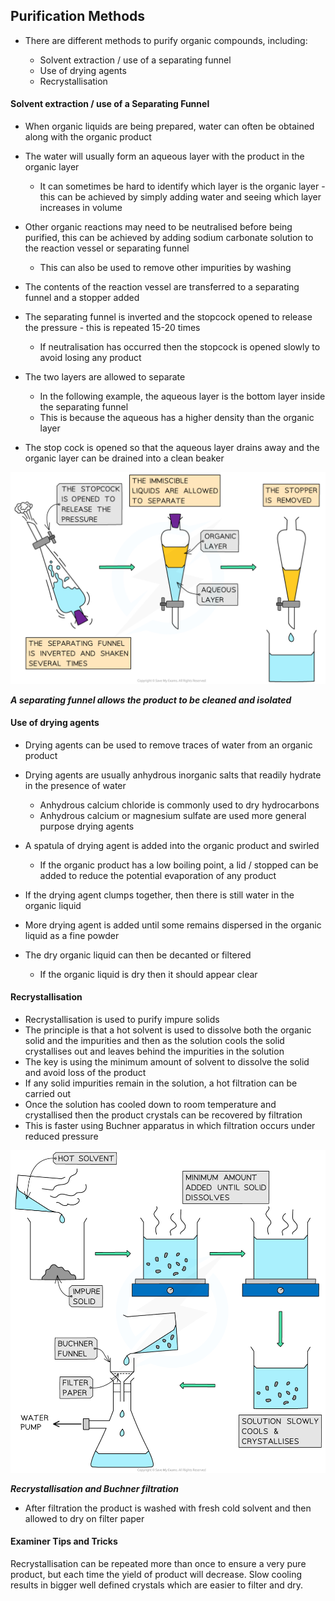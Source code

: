Purification Methods
--------------------

* There are different methods to purify organic compounds, including:

  + Solvent extraction / use of a separating funnel
  + Use of drying agents
  + Recrystallisation

#### Solvent extraction / use of a Separating Funnel

* When organic liquids are being prepared, water can often be obtained along with the organic product
* The water will usually form an aqueous layer with the product in the organic layer

  + It can sometimes be hard to identify which layer is the organic layer - this can be achieved by simply adding water and seeing which layer increases in volume
* Other organic reactions may need to be neutralised before being purified, this can be achieved by adding sodium carbonate solution to the reaction vessel or separating funnel

  + This can also be used to remove other impurities by washing

* The contents of the reaction vessel are transferred to a separating funnel and a stopper added
* The separating funnel is inverted and the stopcock opened to release the pressure - this is repeated 15-20 times

  + If neutralisation has occurred then the stopcock is opened slowly to avoid losing any product
* The two layers are allowed to separate

  + In the following example, the aqueous layer is the bottom layer inside the separating funnel
  + This is because the aqueous has a higher density than the organic layer
* The stop cock is opened so that the aqueous layer drains away and the organic layer can be drained into a clean beaker

![Separation of ethyl ethanoate, downloadable AS & A Level Chemistry revision notes](8.3.2-Separation-of-ethyl-ethanoate.png)

<i><b>A separating funnel allows the product to be cleaned and isolated</b></i>

#### Use of drying agents

* Drying agents can be used to remove traces of water from an organic product
* Drying agents are usually anhydrous inorganic salts that readily hydrate in the presence of water

  + Anhydrous calcium chloride is commonly used to dry hydrocarbons
  + Anhydrous calcium or magnesium sulfate are used more general purpose drying agents
* A spatula of drying agent is added into the organic product and swirled

  + If the organic product has a low boiling point, a lid / stopped can be added to reduce the potential evaporation of any product
* If the drying agent clumps together, then there is still water in the organic liquid
* More drying agent is added until some remains dispersed in the organic liquid as a fine powder
* The dry organic liquid can then be decanted or filtered

  + If the organic liquid is dry then it should appear clear

#### Recrystallisation

* Recrystallisation is used to purify impure solids
* The principle is that a hot solvent is used to dissolve both the organic solid and the impurities and then as the solution cools the solid crystallises out and leaves behind the impurities in the solution
* The key is using the minimum amount of solvent to dissolve the solid and avoid loss of the product
* If any solid impurities remain in the solution, a hot filtration can be carried out
* Once the solution has cooled down to room temperature and crystallised then the product crystals can be recovered by filtration
* This is faster using Buchner apparatus in which filtration occurs under reduced pressure

![Recrystallisation and Buchner filtration, downloadable AS & A Level Chemistry revision notes](8.3.1-Recrystallisation-and-Buchner-filtration.png)

<i><b>Recrystallisation and Buchner filtration </b></i>

* After filtration the product is washed with fresh cold solvent and then allowed to dry on filter paper

#### Examiner Tips and Tricks

Recrystallisation can be repeated more than once to ensure a very pure product, but each time the yield of product will decrease. Slow cooling results in bigger well defined crystals which are easier to filter and dry.